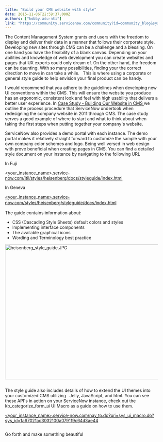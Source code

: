 ```yaml
---
title: "Build your CMS website with style"
date: 2015-11-06T22:59:37.000Z
authors: ["kobby.adu-nti"]
link: "https://community.servicenow.com/community?id=community_blog&sys_id=73fce6a5dbd0dbc01dcaf3231f96197b"
---
```

<p class="p1">The Content Management System grants end users with the freedom to display and deliver their data in a manner that follows their corporate style. Developing new sites through CMS can be a challenge and a blessing. On one hand you have the flexibility of a blank canvas. Depending on your abilities and knowledge of web development you can create websites and pages that UX experts could only dream of. On the other hand, the freedom can be daunting. With so many possibilities, finding your the correct direction to move in can take a while.   This is where using a corporate or general style guide to help envision your final product can be handy.</p><p class="p5" style="text-align: center;"></p><p class="p1">I would recommend that you adhere to the guidelines when developing new UI conventions within the CMS. This will ensure the website you produce has an ergonomic, consistent look and feel with high usability that delivers a better user experience. In <a href="http://wiki.servicenow.com/index.php?title=Tutorial_-_Building_Our_Website_in_CMS" title="http://wiki.servicenow.com/index.php?title=Tutorial_-_Building_Our_Website_in_CMS">Case Study - Building Our Website in CMS </a>we outline the process procedure that ServiceNow undertook when redesigning the company website in 2011 through CMS. The case study serves a good example of where to start and what to think about when taking the first steps when putting together your company's website.</p><p class="p1"></p><p class="p1">ServiceNow also provides a demo portal with each instance. The demo portal makes it relatively straight forward to customize the sample with your own company color schemes and logo. Being well versed in web design with prove beneficial when creating pages in CMS. You can find a detailed style document on your instance by navigating to the following URL</p><p class="p1"></p><p class="p1">In Fuji</p><p class="p1"><a title="Cyour_instance_name%3E.service-now.com/itil/styles/heisenberg/docs/styleguide/index.html" href="http://%3Cyour_instance_name%3E.service-now.com/itil/styles/heisenberg/docs/styleguide/index.html">&lt;your_instance_name&gt;.service-now.com/itil/styles/heisenberg/docs/styleguide/index.html</a></p><p class="p1"></p><p class="p1">In Geneva</p><p class="p1"><a title="Cyour_instance_name%3E.service-now.com/itil/styles/heisenberg/docs/styleguide/index.html" href="http://%3Cyour_instance_name%3E.service-now.com/itil/styles/heisenberg/docs/styleguide/index.html">&lt;your_instance_name&gt;.service-now.com</a><a title="emonightlyus.service-now.com/styles/heisenberg/styleguide/docs/index.html" href="https://demonightlyus.service-now.com/styles/heisenberg/styleguide/docs/index.html" style="line-height: 1.5;">/styles/heisenberg/styleguide/docs/index.html</a></p><p></p><p class="p1"></p><p class="p7">The guide contains information about:</p><ul><li>CSS (Cascading Style Sheets) default colors and styles</li><li>Implementing interface components</li><li>The available graphical icons</li><li>Wording and Terminology best practice</li></ul><p></p><p><img   alt="heisenberg_style_guide.JPG" class="image-1 jive-image" src="cce6a08adbd05f048c8ef4621f961912.iix" style="width: 620px; height: 443px; display: block; margin-left: auto; margin-right: auto;"/></p><p></p><div class="column"><p>The style guide also includes details of how to extend the UI themes into your customized CMS utilizing   Jelly, JavaScript, and html. You can see these API's in action on your ServiceNow instance, check out the kb_categorize_form_ui UI Macro as a guide on how to use them.</p><p><a title="rvice-now.com/nav_to.do?uri=sys_ui_macro.do?sys_id=1a67021ac3032100a0791f9c64d3ae44" href="http://service-now.com/nav_to.do?uri=sys_ui_macro.do?sys_id=1a67021ac3032100a0791f9c64d3ae44">&lt;your_instance_name&gt;.service-now.com/nav_to.do?uri=sys_ui_macro.do?sys_id=1a67021ac3032100a0791f9c64d3ae44</a></p><p></p></div><p></p><p>Go forth and make something beautiful <span __jive_emoticon_name="happy" __jive_macro_name="emoticon" class="jive_emote jive_macro" data-renderedposition="1160.984375_256.1875_16_16" src="/8.0.1.35b65d4/images/emoticons/happy.png"></span></p>